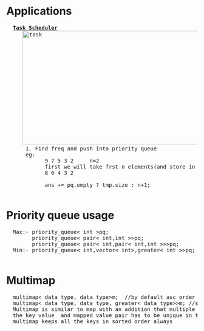 # Applications
  <pre>
  <b><a href="https://github.com/teja963/DSA_All_Models/blob/master/Priority%20Queue/8.%20Task%20Scheduler.cpp">Task Scheduler</a></b>
     <img alt="task" width="600" height="300" src="https://github.com/teja963/DSA_All_Models/blob/master/Priority%20Queue/images/task.png">
      1. Find freq and push into priority queue
      eg: 
            9 7 5 3 2     n=2
            first we will take frst n elements(and store in array)and decrease each freq and push it to priority queue
            8 6 4 3 2
            
            ans += pq.empty ? tmp.size : n+1;
  </pre>
# Priority queue usage
  <pre>
  Max:- priority_queue< int >pq;
        priority_queue< pair< int,int >>pq;
        priority_queue< pair< int,pair< int,int >>>pq;
  Min:- priority_queue< int,vector< int>,greater< int >>pq;
  </pre>
  
# Multimap
  <pre>
  multimap< data type, data type>m;  //by default asc order
  multimap< data type, data type, greater< data type>>m; //sort according to datatype in greater
  Multimap is similar to map with an addition that multiple elements can have same keys. Also, it is NOT required that
  the key value  and mapped value pair has to be unique in this case. One important thing to note about multimap is that
  multimap keeps all the keys in sorted order always
  </pre>
